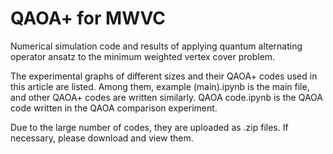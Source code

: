 # QAOA+ for MWVC
Numerical simulation code and results of applying quantum alternating operator ansatz to the minimum weighted vertex cover problem.

  The experimental graphs of different sizes and their QAOA+ codes used in this article are listed. Among them, example (main).ipynb is the main file, and other QAOA+ codes are written similarly. QAOA code.ipynb is the QAOA code written in the QAOA comparison experiment. 
  
  Due to the large number of codes, they are uploaded as .zip files. If necessary, please download and view them.
